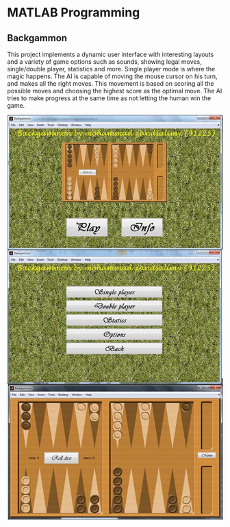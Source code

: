 # MATLAB Programming

## Backgammon
This project implements a dynamic user interface with interesting layouts and a variety of game options such as sounds, showing legal moves, single/double player, statistics and more. Single player mode is where the magic happens. The AI is capable of moving the mouse cursor on his turn, and makes all the right moves. This movement is based on scoring all the possible moves and choosing the highest score as the optimal move. The AI tries to make progress at the same time as not letting the human win the game.

![Alt Text](f1.jpg)

